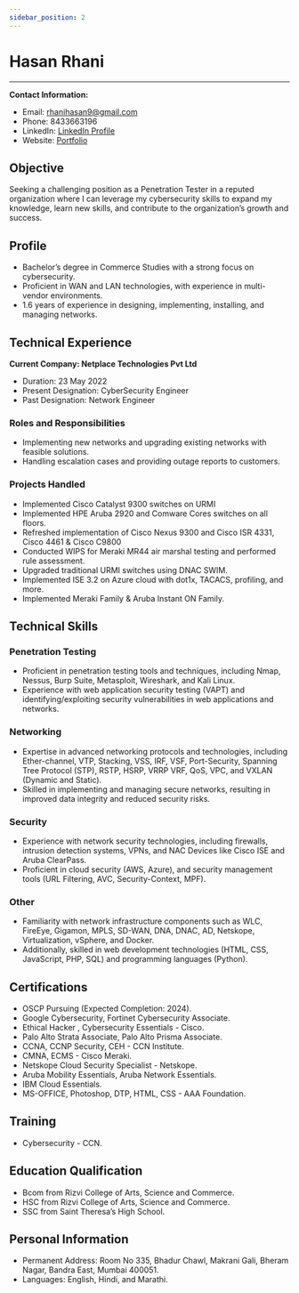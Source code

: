 ```yaml
---
sidebar_position: 2
---
```



# Hasan Rhani
---

**Contact Information:**
- Email: [rhanihasan9@gmail.com](mailto:rhanihasan9@gmail.com)
- Phone: 8433663196
- LinkedIn: [LinkedIn Profile](https://www.linkedin.com/in/hasan-rhani-767526210/)
- Website: [Portfolio](https://rhanihasan.github.io/journey/)

## **Objective**

Seeking a challenging position as a Penetration Tester in a reputed organization where I can leverage my cybersecurity skills to expand my knowledge, learn new skills, and contribute to the organization’s growth and success.

## **Profile**

- Bachelor’s degree in Commerce Studies with a strong focus on cybersecurity.
- Proficient in WAN and LAN technologies, with experience in multi-vendor environments.
- 1.6 years of experience in designing, implementing, installing, and managing networks.

## **Technical Experience**

**Current Company: Netplace Technologies Pvt Ltd**
- Duration: 23 May 2022
- Present Designation: CyberSecurity Engineer
- Past Designation: Network Engineer

### **Roles and Responsibilities**

- Implementing new networks and upgrading existing networks with feasible solutions.
- Handling escalation cases and providing outage reports to customers.

### **Projects Handled**

- Implemented Cisco Catalyst 9300 switches on URMI
- Implemented HPE Aruba 2920 and Comware Cores switches on all floors.
- Refreshed implementation of Cisco Nexus 9300 and Cisco ISR 4331, Cisco 4461 & Cisco C9800
- Conducted WIPS for Meraki MR44 air marshal testing and performed rule assessment.
- Upgraded traditional URMI switches using DNAC SWIM.
- Implemented ISE 3.2 on Azure cloud with dot1x, TACACS, profiling, and more.
- Implemented Meraki Family & Aruba Instant ON Family.

## **Technical Skills**

### **Penetration Testing**

- Proficient in penetration testing tools and techniques, including Nmap, Nessus, Burp Suite, Metasploit, Wireshark, and Kali Linux.
- Experience with web application security testing (VAPT) and identifying/exploiting security vulnerabilities in web applications and networks.

### **Networking**

- Expertise in advanced networking protocols and technologies, including Ether-channel, VTP, Stacking, VSS, IRF, VSF, Port-Security, Spanning Tree Protocol (STP), RSTP, HSRP, VRRP VRF, QoS, VPC, and VXLAN (Dynamic and Static).
- Skilled in implementing and managing secure networks, resulting in improved data integrity and reduced security risks.

### **Security**

- Experience with network security technologies, including firewalls, intrusion detection systems, VPNs, and NAC Devices like Cisco ISE and Aruba ClearPass.
- Proficient in cloud security (AWS, Azure), and security management tools (URL Filtering, AVC, Security-Context, MPF).

### **Other**

- Familiarity with network infrastructure components such as WLC, FireEye, Gigamon, MPLS, SD-WAN, DNA, DNAC, AD, Netskope, Virtualization, vSphere, and Docker.
- Additionally, skilled in web development technologies (HTML, CSS, JavaScript, PHP, SQL) and programming languages (Python).

## **Certifications**

- OSCP Pursuing (Expected Completion: 2024).
- Google Cybersecurity, Fortinet Cybersecurity Associate.
- Ethical Hacker , Cybersecurity Essentials - Cisco.
- Palo Alto Strata Associate, Palo Alto Prisma Associate.
- CCNA, CCNP Security, CEH - CCN Institute.
- CMNA, ECMS - Cisco Meraki.
- Netskope Cloud Security Specialist - Netskope.
- Aruba Mobility Essentials, Aruba Network Essentials.
- IBM Cloud Essentials.
- MS-OFFICE, Photoshop, DTP, HTML, CSS - AAA Foundation.

## **Training**

- Cybersecurity - CCN.

## **Education Qualification**

- Bcom from Rizvi College of Arts, Science and Commerce.
- HSC from Rizvi College of Arts, Science and Commerce.
- SSC from Saint Theresa’s High School.

## **Personal Information**

- Permanent Address: Room No 335, Bhadur Chawl, Makrani Gali, Bheram Nagar, Bandra East, Mumbai 400051.
- Languages: English, Hindi, and Marathi.
